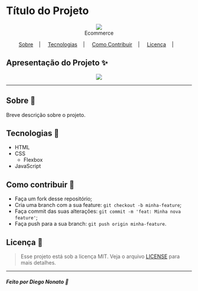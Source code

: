 <h1>Título do Projeto</h1>

<p align="center">
<image src="images/logo.png"/></br>
<label>Ecommerce</label>
</p>

<p align="center">
<a href="#sobre-memo">Sobre</a>&nbsp;&nbsp;&nbsp; | &nbsp;&nbsp;&nbsp;
<a href="#tecnologias-rocket">Tecnologias</a>&nbsp;&nbsp;&nbsp; | &nbsp;&nbsp;&nbsp;
<a href="#como-contribuir-">Como Contribuir</a>&nbsp;&nbsp;&nbsp; | &nbsp;&nbsp;&nbsp;
<a href="#licença-scroll">Licença</a>&nbsp;&nbsp;&nbsp; | &nbsp;&nbsp;&nbsp;
</p>

<!-- <p align="center">
<image src="https://img.shields.io/badge/Shields-customizados-red"/>
</p> -->

<!-- Clique [aqui](https://shields.io/) e selecione escudos para o seu projeto. -->

## Apresentação do Projeto :sparkles:

<p align="center">
<image src="full-site.png" />
</p>

---

## Sobre :memo:

Breve descrição sobre o projeto.

## Tecnologias :rocket:

<!-- - <a href="#"></a> -->
- HTML
- CSS
  - Flexbox
- JavaScript  

## Como contribuir 🤔

- Faça um fork desse repositório;
- Cria uma branch com a sua feature: `git checkout -b minha-feature`;
- Faça commit das suas alterações: `git commit -m 'feat: Minha nova feature'`;
- Faça push para a sua branch: `git push origin minha-feature`.

## Licença :scroll:

> Esse projeto está sob a licença MIT. Veja o arquivo [LICENSE](LICENSE) para mais detalhes.

---

##### Feito por Diego Nonato :wave:
